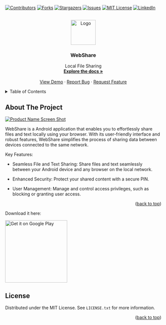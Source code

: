 <!-- Improved compatibility of back to top link: See: https://github.com/SatyaSnehith/WebShare/pull/73 -->
<a name="readme-top"></a>
<!--
*** Thanks for checking out the Best-README-Template. If you have a suggestion
*** that would make this better, please fork the repo and create a pull request
*** or simply open an issue with the tag "enhancement".
*** Don't forget to give the project a star!
*** Thanks again! Now go create something AMAZING! :D
-->



<!-- PROJECT SHIELDS -->
<!--
*** I'm using markdown "reference style" links for readability.
*** Reference links are enclosed in brackets [ ] instead of parentheses ( ).
*** See the bottom of this document for the declaration of the reference variables
*** for contributors-url, forks-url, etc. This is an optional, concise syntax you may use.
*** https://www.markdownguide.org/basic-syntax/#reference-style-links
-->
[![Contributors][contributors-shield]][contributors-url]
[![Forks][forks-shield]][forks-url]
[![Stargazers][stars-shield]][stars-url]
[![Issues][issues-shield]][issues-url]
[![MIT License][license-shield]][license-url]
[![LinkedIn][linkedin-shield]][linkedin-url]



<!-- PROJECT LOGO -->
<br />
<div align="center">
  <a href="https://github.com/SatyaSnehith/WebShare">
    <img src="https://raw.githubusercontent.com/SatyaSnehith/WebShare/master/images/bluew.svg" alt="Logo" width="80" height="80">
  </a>

  <h3 align="center">WebShare</h3>

  <p align="center">
    Local File Sharing
    <br />
    <a href="https://github.com/SatyaSnehith/WebShare"><strong>Explore the docs »</strong></a>
    <br />
    <br />
    <a href="https://github.com/SatyaSnehith/WebShare">View Demo</a>
    ·
    <a href="https://github.com/SatyaSnehith/WebShare/issues">Report Bug</a>
    ·
    <a href="https://github.com/SatyaSnehith/WebShare/issues">Request Feature</a>
  </p>
</div>



<!-- TABLE OF CONTENTS -->
<details>
  <summary>Table of Contents</summary>
  <ol>
    <li>
      <a href="#about-the-project">About The Project</a>
    </li>
    <li><a href="#license">License</a></li>
  </ol>
</details>



<!-- ABOUT THE PROJECT -->
## About The Project

[![Product Name Screen Shot][product-screenshot]](https://example.com)

WebShare is a Android application that enables you to effortlessly share files and text locally using your browser. With its user-friendly interface and robust features, WebShare simplifies the process of sharing data between devices connected to the same network.

Key Features:

* Seamless File and Text Sharing: Share files and text seamlessly between your Android device and any browser on the local network.

* Enhanced Security: Protect your shared content with a secure PIN.

* User Management: Manage and control access privileges, such as blocking or granting user access.

<p align="right">(<a href="#readme-top">back to top</a>)</p>

Download it here:

<a href='https://play.google.com/store/apps/details?id=ss.nscube.webshare'><img width='200' alt='Get it on Google Play' src='https://play.google.com/intl/en_us/badges/static/images/badges/en_badge_web_generic.png'/></a>

<!-- LICENSE -->
## License

Distributed under the MIT License. See `LICENSE.txt` for more information.

<p align="right">(<a href="#readme-top">back to top</a>)</p>

<!-- MARKDOWN LINKS & IMAGES -->
<!-- https://www.markdownguide.org/basic-syntax/#reference-style-links -->
[contributors-shield]: https://img.shields.io/github/contributors/SatyaSnehith/WebShare.svg?style=for-the-badge
[contributors-url]: https://github.com/SatyaSnehith/WebShare/graphs/contributors
[forks-shield]: https://img.shields.io/github/forks/SatyaSnehith/WebShare.svg?style=for-the-badge
[forks-url]: https://github.com/SatyaSnehith/WebShare/network/members
[stars-shield]: https://img.shields.io/github/stars/SatyaSnehith/WebShare.svg?style=for-the-badge
[stars-url]: https://github.com/SatyaSnehith/WebShare/stargazers
[issues-shield]: https://img.shields.io/github/issues/SatyaSnehith/WebShare.svg?style=for-the-badge
[issues-url]: https://github.com/SatyaSnehith/WebShare/issues
[license-shield]: https://img.shields.io/github/license/SatyaSnehith/WebShare.svg?style=for-the-badge
[license-url]: https://github.com/SatyaSnehith/WebShare/blob/master/LICENSE.txt
[linkedin-shield]: https://img.shields.io/badge/-LinkedIn-black.svg?style=for-the-badge&logo=linkedin&colorB=555
[linkedin-url]: https://www.linkedin.com/in/satyasnehith/
[product-screenshot]: https://raw.githubusercontent.com/SatyaSnehith/WebShare/master/images/Screenshot.svg